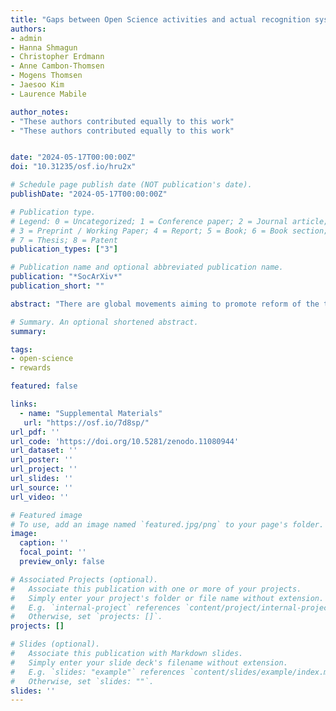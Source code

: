 ```yaml
---
title: "Gaps between Open Science activities and actual recognition systems: Insights from  an international survey"
authors:
- admin
- Hanna Shmagun
- Christopher Erdmann
- Anne Cambon-Thomsen
- Mogens Thomsen
- Jaesoo Kim
- Laurence Mabile

author_notes:
- "These authors contributed equally to this work"
- "These authors contributed equally to this work"


date: "2024-05-17T00:00:00Z"
doi: "10.31235/osf.io/hru2x"

# Schedule page publish date (NOT publication's date).
publishDate: "2024-05-17T00:00:00Z"

# Publication type.
# Legend: 0 = Uncategorized; 1 = Conference paper; 2 = Journal article;
# 3 = Preprint / Working Paper; 4 = Report; 5 = Book; 6 = Book section;
# 7 = Thesis; 8 = Patent
publication_types: ["3"]

# Publication name and optional abbreviated publication name.
publication: "*SocArXiv*"
publication_short: ""

abstract: "There are global movements aiming to promote reform of the traditional research evaluation and reward systems. However, a comprehensive picture of the existing best practices and efforts across various institutions to integrate Open Science into these frameworks remains underdeveloped and not fully known. The aim of this study was to identify perceptions and expectations of various research communities worldwide regarding how Open Science activities are (or should be) formally recognised and rewarded. To achieve this, a global survey was conducted in the framework of the Research Data Alliance, recruiting participants from five continents and 37 countries. Despite most participants reporting that their organisation had one form or another of formal Open Science policies, the majority indicated that their organisation lacks any initiative or tool that provides specific credits or rewards for Open Science activities. For instance, researchers from France, the United States, the Netherlands and Finland affirmed having such mechanisms in place. The study found that, among various Open Science activities, Open or FAIR data management and sharing stood out as especially deserving of explicit recognition and credit. Open Science indicators in research evaluation and/or career progression processes emerged as the most preferred type of reward."

# Summary. An optional shortened abstract.
summary:

tags:
- open-science
- rewards

featured: false

links:
  - name: "Supplemental Materials"
   url: "https://osf.io/7d8sp/"
url_pdf: ''
url_code: 'https://doi.org/10.5281/zenodo.11080944'
url_dataset: ''
url_poster: ''
url_project: ''
url_slides: ''
url_source: ''
url_video: ''

# Featured image
# To use, add an image named `featured.jpg/png` to your page's folder.
image:
  caption: ''
  focal_point: ''
  preview_only: false

# Associated Projects (optional).
#   Associate this publication with one or more of your projects.
#   Simply enter your project's folder or file name without extension.
#   E.g. `internal-project` references `content/project/internal-project/index.md`.
#   Otherwise, set `projects: []`.
projects: []

# Slides (optional).
#   Associate this publication with Markdown slides.
#   Simply enter your slide deck's filename without extension.
#   E.g. `slides: "example"` references `content/slides/example/index.md`.
#   Otherwise, set `slides: ""`.
slides: ''
---
```

